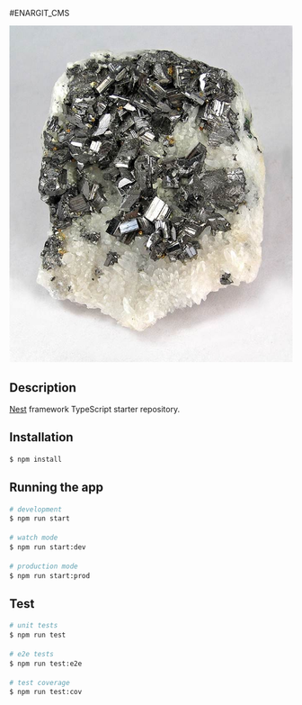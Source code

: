 #ENARGIT_CMS

![alt Enargite Quartz](https://github.com/Thomas-Adams/enargit-cms/blob/master/assets/Enargite-Quartz.jpg?raw=true)

## Description

[Nest](https://github.com/nestjs/nest) framework TypeScript starter repository.

## Installation

```bash
$ npm install
```

## Running the app

```bash
# development
$ npm run start

# watch mode
$ npm run start:dev

# production mode
$ npm run start:prod
```

## Test

```bash
# unit tests
$ npm run test

# e2e tests
$ npm run test:e2e

# test coverage
$ npm run test:cov
```




